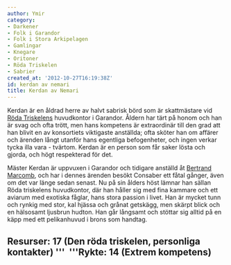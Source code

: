 ```yaml
---
author: Ymir
category:
- Darkener
- Folk i Garandor
- Folk i Stora Arkipelagen
- Gamlingar
- Knegare
- Oritoner
- Röda Triskelen
- Sabrier
created_at: '2012-10-27T16:19:38Z'
id: kerdan av nemari
title: Kerdan av Nemari
---
```

Kerdan är en åldrad herre av halvt sabrisk börd som är skattmästare vid [Röda Triskelens] huvudkontor i Garandor. Åldern har tärt på honom och han är svag och ofta trött, men hans kompetens är extraordinär till den grad att han blivit en av konsortiets viktigaste anställda; ofta sköter han om affärer och ärenden långt utanför hans egentliga befogenheter, och ingen verkar tycka illa vara - tvärtom. Kerdan är en person som får saker lösta och gjorda, och högt respekterad för det.

Mäster Kerdan är uppvuxen i Garandor och tidigare anställd åt [Bertrand Marcomb], och har i dennes ärenden besökt Consaber ett fåtal gånger, även om det var länge sedan senast. Nu på sin ålders höst lämnar han sällan Röda triskelens huvudkontor, där han håller sig med fina kammare och ett aviarum med exotiska fåglar, hans stora passion i livet. Han är mycket tunn och rynkig med stor, kal hjässa och grånat getskägg, men skärpt blick och en hälsosamt ljusbrun hudton. Han går långsamt och stöttar sig alltid på en käpp med ett pelikanhuvud i brons som handtag.

## Resurser: 17 (Den röda triskelen, personliga kontakter) '''  '''Rykte: 14 (Extrem kompetens)

  [Röda Triskelens]: Röda_Triskelen
  [Bertrand Marcomb]: Bertrand_Marcomb